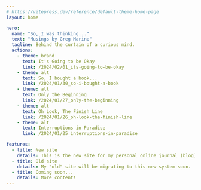 ```yaml
---
# https://vitepress.dev/reference/default-theme-home-page
layout: home

hero:
  name: "So, I was thinking..."
  text: "Musings by Greg Marine"
  tagline: Behind the curtain of a curious mind.
  actions:
    - theme: brand
      text: It's Going to be Okay
      link: /2024/02/01_its-going-to-be-okay
    - theme: alt
      text: So, I bought a book...
      link: /2024/01/30_so-i-bought-a-book
    - theme: alt
      text: Only the Beginning
      link: /2024/01/27_only-the-beginning
    - theme: alt
      text: Oh Look, The Finish Line
      link: /2024/01/26_oh-look-the-finish-line
    - theme: alt
      text: Interruptions in Paradise
      link: /2024/01/25_interruptions-in-paradise

features:
  - title: New site
    details: This is the new site for my personal online journal (blog)!
  - title: Old site
    details: My "old" site will be migrating to this new system soon.
  - title: Coming soon...
    details: More content!
---
```


